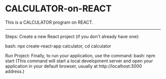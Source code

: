 # CALCULATOR-on-REACT
This is a CALCULATOR program on REACT.

_____________________________________________________________________

Steps:
  Create a new React project (if you don't already have one):

  bash:
    npx create-react-app calculator, 
    cd calculator

Run Project:
    Finally, to run your application, use the command:
    bash:
      npm start  (This command will start a local development server 
                  and open your application in your default browser, 
                  usually at http://localhost:3000 address.)
                  
